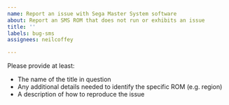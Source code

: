 ```yaml
---
name: Report an issue with Sega Master System software
about: Report an SMS ROM that does not run or exhibits an issue
title: ''
labels: bug-sms
assignees: neilcoffey

---
```


Please provide at least:
- The name of the title in question
- Any additional details needed to identify the specific ROM (e.g. region)
- A description of how to reproduce the issue
